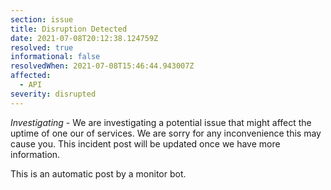 ```yaml
---
section: issue
title: Disruption Detected
date: 2021-07-08T20:12:38.124759Z
resolved: true
informational: false
resolvedWhen: 2021-07-08T15:46:44.943007Z
affected:
  - API
severity: disrupted
---
```

*Investigating* - We are investigating a potential issue that might affect the uptime of one our of services. We are sorry for any inconvenience this may cause you. This incident post will be updated once we have more information.

This is an automatic post by a monitor bot.
        